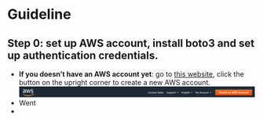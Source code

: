 # Guideline 
## Step 0: set up AWS account, install boto3 and set up authentication credentials. 
* **If you doesn’t have an AWS account yet**: go to [this website](https://aws.amazon.com/?nc1=h_ls), click the button on the upright corner to create a new AWS account. 
![](img/create_account.png)
* Went 
* 
